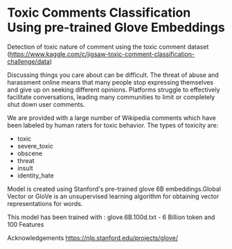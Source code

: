 # Toxic Comments Classification Using pre-trained Glove Embeddings

Detection of toxic nature of comment using the toxic comment dataset
(https://www.kaggle.com/c/jigsaw-toxic-comment-classification-challenge/data)

Discussing things you care about can be difficult. The threat of abuse and harassment online means that many people stop expressing themselves and give up on seeking different opinions. Platforms struggle to effectively facilitate conversations, leading many communities to limit or completely shut down user comments.

We are provided with a large number of Wikipedia comments which have been labeled by human raters for toxic behavior. The types of toxicity are:

- toxic
- severe_toxic
- obscene
- threat
- insult
- identity_hate

Model is created using Stanford's pre-trained glove 6B embeddings.Global Vector or GloVe is an unsupervised learning algorithm for obtaining vector representations for words.

This model has been trained with :
glove.6B.100d.txt - 6 Billion token and 100 Features

Acknowledgements
https://nlp.stanford.edu/projects/glove/
